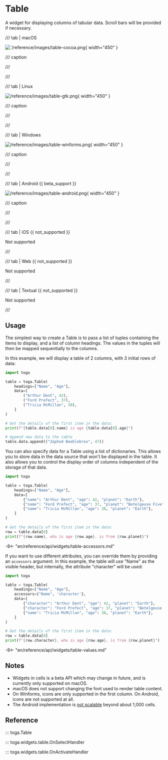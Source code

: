 # Table

A widget for displaying columns of tabular data. Scroll bars will be
provided if necessary.

/// tab | macOS

![`/reference/images/table-cocoa.png](/reference/images/table-cocoa.png){ width="450" }

/// caption

///

<!-- TODO: Update alt text -->

///

/// tab | Linux

![/reference/images/table-gtk.png](/reference/images/table-gtk.png){ width="450" }

/// caption

///

<!-- TODO: Update alt text -->

///

/// tab | Windows

![/reference/images/table-winforms.png](/reference/images/table-winforms.png){ width="450" }

/// caption

///

<!-- TODO: Update alt text -->

///

/// tab | Android {{ beta_support }}

![/reference/images/table-android.png](/reference/images/table-android.png){ width="450" }

/// caption

///

<!-- TODO: Update alt text -->

///

/// tab | iOS {{ not_supported }}

Not supported

///

/// tab | Web {{ not_supported }}

Not supported

///

/// tab | Textual {{ not_supported }}

Not supported

///

## Usage

The simplest way to create a Table is to pass a list of tuples
containing the items to display, and a list of column headings. The
values in the tuples will then be mapped sequentially to the columns.

In this example, we will display a table of 2 columns, with 3 initial
rows of data:

```python
import toga

table = toga.Table(
    headings=["Name", "Age"],
    data=[
        ("Arthur Dent", 42),
        ("Ford Prefect", 37),
        ("Tricia McMillan", 38),
    ]
)

# Get the details of the first item in the data:
print(f"{table.data[0].name} is age {table.data[0].age}")

# Append new data to the table
table.data.append(("Zaphod Beeblebrox", 47))
```

You can also specify data for a Table using a list of dictionaries. This
allows you to store data in the data source that won't be displayed in
the table. It also allows you to control the display order of columns
independent of the storage of that data.

```python
import toga

table = toga.Table(
    headings=["Name", "Age"],
    data=[
        {"name": "Arthur Dent", "age": 42, "planet": "Earth"},
        {"name": "Ford Prefect", "age": 37, "planet": "Betelgeuse Five"},
        {"name": "Tricia McMillan", "age": 38, "planet": "Earth"},
    ]
)

# Get the details of the first item in the data:
row = table.data[0]
print(f"{row.name}, who is age {row.age}, is from {row.planet}")
```

-8<- "en/reference/api/widgets/table-accessors.md"

If you want to use different attributes, you can override them by
providing an `accessors` argument. In this example, the table will use
"Name" as the visible header, but internally, the attribute "character"
will be used:

```python
import toga

table = toga.Table(
    headings=["Name", "Age"],
    accessors={"Name", 'character'},
    data=[
        {"character": "Arthur Dent", "age": 42, "planet": "Earth"},
        {"character": "Ford Prefect", "age": 37, "planet": "Betelgeuse Five"},
        {"name": "Tricia McMillan", "age": 38, "planet": "Earth"},
    ]
)

# Get the details of the first item in the data:
row = table.data[0]
print(f"{row.character}, who is age {row.age}, is from {row.planet}")
```

-8<- "en/reference/api/widgets/table-values.md"

## Notes

- Widgets in cells is a beta API which may change in future, and is
  currently only supported on macOS.
- macOS does not support changing the font used to render table content.
- On Winforms, icons are only supported in the first column. On Android,
  icons are not supported at all.
- The Android implementation is [not
  scalable](https://github.com/beeware/toga/issues/1392) beyond about
  1,000 cells.

## Reference

::: toga.Table

::: toga.widgets.table.OnSelectHandler

::: toga.widgets.table.OnActivateHandler
